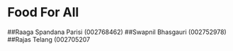 # Food For All

##Raaga Spandana Parisi (002768462)
##Swapnil Bhasgauri (002752978)
##Rajas Telang (002705207
